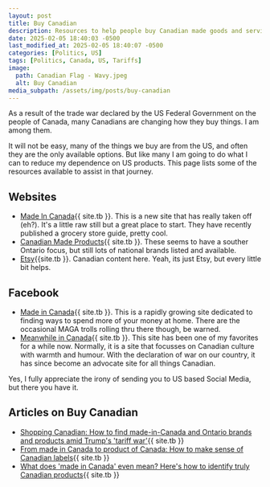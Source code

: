 ```yaml
---
layout: post
title: Buy Canadian
description: Resources to help people buy Canadian made goods and services
date: 2025-02-05 18:40:03 -0500
last_modified_at: 2025-02-05 18:40:07 -0500
categories: [Politics, US]
tags: [Politics, Canada, US, Tariffs]
image:
  path: Canadian Flag - Wavy.jpeg
  alt: Buy Canadian
media_subpath: /assets/img/posts/buy-canadian
---
```


As a result of the trade war declared by the US Federal Government on the people of Canada, many Canadians are changing how they buy things.  I am among them.

It will not be easy, many of the things we buy are from the US, and often they are the only available options.  But like many I am going to do what I can to reduce my dependence on US products.  This page lists some of the resources available to assist in that journey.

## Websites
- [Made In Canada](https://madeinca.ca/){{ site.tb }}.  This is a new site that has really taken off (eh?).  It's a little raw still but a great place to start.  They have recently published a grocery store guide, pretty cool.
- [Canadian Made Products](https://www.canadianmadeproducts.ca/){{ site.tb }}.  These seems to have a souther Ontario focus, but still lots of national brands listed and available.
- [Etsy](https://www.etsy.com/ca/featured/madeincanada){{site.tb }}.   Canadian content here.  Yeah, its just Etsy, but every little bit helps.

## Facebook
- [Made in Canada](https://www.facebook.com/groups/256737941555793){{ site.tb }}.  This is a rapidly growing site dedicated to finding ways to spend more of your money at home.  There are the occasional MAGA trolls rolling thru there though, be warned.
- [Meanwhile in Canada](https://www.facebook.com/MeanwhileinCanada1){{ site.tb }}.  This site has been one of my favorites for a while now.  Normally, it is a site that focusses on Canadian culture with warmth and humour.  With the declaration of war on our country, it has since become an advocate site for all things Canadian.



Yes, I fully appreciate the irony of sending you to US based Social Media, but there you have it.

## Articles on Buy Canadian
- [Shopping Canadian: How to find made-in-Canada and Ontario brands and products amid Trump's 'tariff war'](https://www.toronto.com/news/shopping-canadian-how-to-find-made-in-canada-and-ontario-brands-and-products-amid-trumps/article_6a68e615-e61e-52c5-a16b-dfd7c82ce556.html){{ site.tb }}
- [From made in Canada to product of Canada: How to make sense of Canadian labels](https://halifax.citynews.ca/2025/02/03/from-made-in-canada-to-product-of-canada-how-to-make-sense-of-canadian-labels/){{ site.tb }}
- [What does 'made in Canada' even mean? Here's how to identify truly Canadian products](https://nationalpost.com/news/canada/identifying-canadian-products){{ site.tb }}